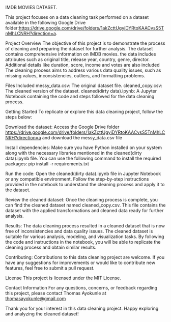 IMDB MOVIES DATASET.


This project focuses on a data cleaning task performed on a dataset available in the following Google Drive folder:https://drive.google.com/drive/folders/1akZcttUgyiDYRtoKAACvsS5TnMhLCNRH?direction=a.

Project Overview
The objective of this project is to demonstrate the process of cleaning and preparing the dataset for further analysis. 
The dataset contains comprehensive information on IMDB movies. the data includes attributes such as original title, release year, country, genre, director. Additional details like duration, score, income and votes are also included
The cleaning process aims to address various data quality issues, such as missing values, inconsistencies, outliers, and formatting problems.

Files Included
messy_data.csv: The original dataset file.
cleaned_copy.csv: The cleaned version of the dataset.
cleaned(dirty data).ipynb: A Jupyter Notebook containing the code and steps followed for the data cleaning process.

Getting Started
To replicate or explore this data cleaning project, follow the steps below:

Download the dataset: Access the Google Drive folder https://drive.google.com/drive/folders/1akZcttUgyiDYRtoKAACvsS5TnMhLCNRH?direction=a and download the messy_data.csv file

Install dependencies: Make sure you have Python installed on your system along with the necessary libraries mentioned in the cleaned(dirty data).ipynb file. You can use the following command to install the required packages: pip install -r requirements.txt

Run the code: Open the cleaned(dirty data).ipynb file in Jupyter Notebook or any compatible environment. Follow the step-by-step instructions provided in the notebook to understand the cleaning process and apply it to the dataset.

Review the cleaned dataset: Once the cleaning process is complete, you can find the cleaned dataset named cleaned_copy.csv. This file contains the dataset with the applied transformations and cleaned data ready for further analysis.

Results: 
The data cleaning process resulted in a cleaned dataset that is now free of inconsistencies and data quality issues. The cleaned dataset is suitable for various analysis, modeling, and visualization tasks. By following the code and instructions in the notebook, you will be able to replicate the cleaning process and obtain similar results.

Contributing: 
Contributions to this data cleaning project are welcome. If you have any suggestions for improvements or would like to contribute new features, feel free to submit a pull request.

License
This project is licensed under the MIT License.

Contact Information
For any questions, concerns, or feedback regarding this project, please contact Thomas Ayokunle at thomasayokunle@gmail.com

Thank you for your interest in this data cleaning project. Happy exploring and analyzing the cleaned dataset!
